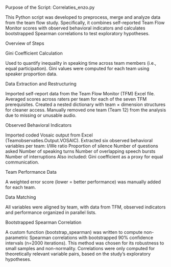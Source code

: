 Purpose of the Script: Correlaties_enzo.py

This Python script was developed to preprocess, merge and analyze data from the team flow study. Specifically, it combines self-reported Team Flow Monitor scores with observed behavioral indicators and calculates bootstrapped Spearman correlations to test exploratory hypotheses.

Overview of Steps

Gini Coefficient Calculation

Used to quantify inequality in speaking time across team members (i.e., equal participation).
Gini values were computed for each team using speaker proportion data.

Data Extraction and Restructuring

Imported self-report data from the Team Flow Monitor (TFM) Excel file.
Averaged scores across raters per team for each of the seven TFM prerequisites.
Created a nested dictionary with team × dimension structures for cleaner access.
Manually removed one team (Team 12) from the analysis due to missing or unusable audio.

Observed Behavioral Indicators

Imported coded Vosaic output from Excel (Teamobservaties.Output.VOSAIC).
Extracted six observed behavioral variables per team:
I/We ratio
Proportion of silence
Number of questions asked
Number of speaking turns
Number of overlapping speech bursts
Number of interruptions
Also included: Gini coefficient as a proxy for equal communication.

Team Performance Data

A weighted error score (lower = better performance) was manually added for each team.

Data Matching

All variables were aligned by team, with data from TFM, observed indicators and performance organized in parallel lists.

Bootstrapped Spearman Correlation

A custom function (bootstrap_spearman) was written to compute non-parametric Spearman correlations with bootstrapped 90% confidence intervals (n=2000 iterations).
This method was chosen for its robustness to small samples and non-normality.
Correlations were only computed for theoretically relevant variable pairs, based on the study’s exploratory hypotheses.
